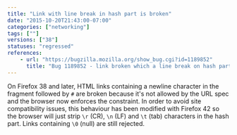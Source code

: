 ```yaml
---
title: "Link with line break in hash part is broken"
date: "2015-10-20T21:43:00-07:00"
categories: ["networking"]
tags: [""]
versions: ["38"]
statuses: "regressed"
references:
    - url: "https://bugzilla.mozilla.org/show_bug.cgi?id=1189852"
      title: "Bug 1189852 - link broken which a line break on hash part after Bug 1144398"
---
```

On Firefox 38 and later, HTML links containing a newline character in the fragment followed by `#` are broken because it's not allowed by the URL spec and the browser now enforces the constraint. In order to avoid site compatibility issues, this behaviour has been modified with Firefox 42 so the browser will just strip `\r` (CR), `\n` (LF) and `\t` (tab) characters in the hash part. Links containing `\0` (null) are still rejected.
